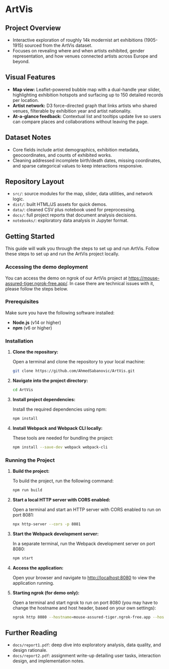 # ArtVis

## Project Overview
- Interactive exploration of roughly 14k modernist art exhibitions (1905-1915) sourced from the ArtVis dataset.
- Focuses on revealing where and when artists exhibited, gender representation, and how venues connected artists across Europe and beyond.

## Visual Features
- **Map view:** Leaflet-powered bubble map with a dual-handle year slider, highlighting exhibition hotspots and surfacing up to 150 detailed records per location.
- **Artist network:** D3 force-directed graph that links artists who shared venues, filterable by exhibition year and artist nationality.
- **At-a-glance feedback:** Contextual list and tooltips update live so users can compare places and collaborations without leaving the page.

## Dataset Notes
- Core fields include artist demographics, exhibition metadata, geocoordinates, and counts of exhibited works.
- Cleaning addressed incomplete birth/death dates, missing coordinates, and sparse categorical values to keep interactions responsive.

## Repository Layout
- `src/`: source modules for the map, slider, data utilities, and network logic.
- `dist/`: built HTML/JS assets for quick demos.
- `data/`: cleaned CSV plus notebook used for preprocessing.
- `docs/`: full project reports that document analysis decisions.
- `notebooks/`: exploratory data analysis in Jupyter format.

## Getting Started

This guide will walk you through the steps to set up and run ArtVis. Follow these steps to set up and run the ArtVis project locally.

### Accessing the demo deployment

You can access the demo on ngrok of our ArtVis project at https://mouse-assured-tiger.ngrok-free.app/.
In case there are technical issues with it, please follow the steps below.

### Prerequisites

Make sure you have the following software installed:

- **Node.js** (v14 or higher)
- **npm** (v6 or higher)

### Installation

1. **Clone the repository:**

   Open a terminal and clone the repository to your local machine:

   ```bash
   git clone https://github.com/AhmedSabanovic/ArtVis.git
   ```

2. **Navigate into the project directory:**

   ```bash
   cd ArtVis
   ```

3. **Install project dependencies:**

   Install the required dependencies using npm:

   ```bash
   npm install
   ```

4. **Install Webpack and Webpack CLI locally:**

   These tools are needed for bundling the project:

   ```bash
   npm install --save-dev webpack webpack-cli
   ```

### Running the Project

1. **Build the project:**

   To build the project, run the following command:

   ```bash
   npm run build
   ```

2. **Start a local HTTP server with CORS enabled:**

   Open a terminal and start an HTTP server with CORS enabled to run on port 8081:

   ```bash
   npx http-server --cors -p 8081
   ```

3. **Start the Webpack development server:**

   In a separate terminal, run the Webpack development server on port 8080:

   ```bash
   npm start
   ```
4. **Access the application:**

   Open your browser and navigate to [http://localhost:8080](http://localhost:8080) to view the application running.

5. **Starting ngrok (for demo only):**

   Open a terminal and start ngrok to run on port 8080 (you may have to change the hostname and host header, based on your own settings):

   ```bash
   ngrok http 8080 --hostname=mouse-assured-tiger.ngrok-free.app --host-header="localhost:8080"
   ```

## Further Reading
- `docs/report1.pdf`: deep dive into exploratory analysis, data quality, and design rationale.
- `docs/report2.pdf`: assignment write-up detailing user tasks, interaction design, and implementation notes.
